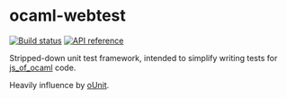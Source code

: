 ocaml-webtest
=============

[![Build status](https://travis-ci.org/johnelse/ocaml-webtest.png?branch=master)](https://travis-ci.org/johnelse/ocaml-webtest)
[![API reference](https://img.shields.io/badge/docs-API_reference-blue.svg)](https://johnelse.github.io/ocaml-webtest)

Stripped-down unit test framework, intended to simplify writing tests for
[js_of_ocaml](https://github.com/ocsigen/js_of_ocaml) code.

Heavily influence by [oUnit](http://ounit.forge.ocamlcore.org/).
